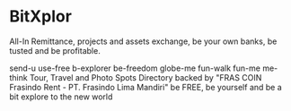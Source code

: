 # BitXplor
All-In Remittance, projects and assets exchange, be your own banks, be tusted and be profitable.



send-u use-free
b-explorer be-freedom globe-me fun-walk fun-me me-think
Tour, Travel and Photo Spots Directory backed by "FRAS COIN Frasindo Rent - PT. Frasindo Lima Mandiri"
be FREE, be yourself and be a bit explore to the new world
